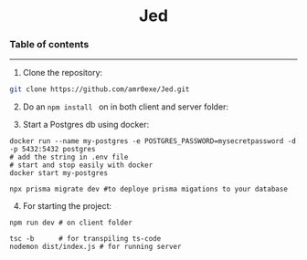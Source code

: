 <h1 align="center">Jed</h1>

### Table of contents
---

1. Clone the repository:
``` bash
git clone https://github.com/amr0exe/Jed.git
```
2. Do an ```npm install ``` on in both client and server folder:

3. Start a Postgres db using docker:
```
docker run --name my-postgres -e POSTGRES_PASSWORD=mysecretpassword -d -p 5432:5432 postgres
# add the string in .env file
# start and stop easily with docker
docker start my-postgres

npx prisma migrate dev #to deploye prisma migations to your database
```
4. For starting the project:
```
npm run dev # on client folder

tsc -b      # for transpiling ts-code
nodemon dist/index.js # for running server 
```
